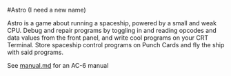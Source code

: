 #Astro (I need a new name)

Astro is a game about running a spaceship, powered by a small and weak CPU. Debug and repair programs by toggling in and reading opcodes and data values from the front panel, and write cool
programs on your CRT Terminal. Store spaceship control programs on Punch Cards and fly the ship with said programs. 

See [manual.md](manual.md) for an AC-6 manual
